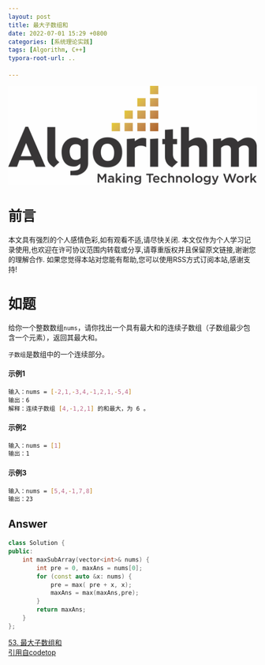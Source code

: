 ```yaml
---
layout: post
title: 最大子数组和
date: 2022-07-01 15:29 +0800
categories: [系统理论实践]
tags: [Algorithm, C++]
typora-root-url: ..

---
```



![](/assets/images/20220701ReverseList/algorithm.webp)

# 前言

本文具有强烈的个人感情色彩,如有观看不适,请尽快关闭. 本文仅作为个人学习记录使用,也欢迎在许可协议范围内转载或分享,请尊重版权并且保留原文链接,谢谢您的理解合作. 如果您觉得本站对您能有帮助,您可以使用RSS方式订阅本站,感谢支持!

# 如题

给你一个整数数组`nums`，请你找出一个具有最大和的连续子数组（子数组最少包含一个元素），返回其最大和。

`子数组`是数组中的一个连续部分。

#### 示例1

``` sh
输入：nums = [-2,1,-3,4,-1,2,1,-5,4]
输出：6
解释：连续子数组 [4,-1,2,1] 的和最大，为 6 。
```

#### 示例2

``` sh
输入：nums = [1]
输出：1
```

#### 示例3

``` sh
输入：nums = [5,4,-1,7,8]
输出：23
```

## Answer

``` c++
class Solution {
public:
    int maxSubArray(vector<int>& nums) {
        int pre = 0, maxAns = nums[0];
        for (const auto &x: nums) {
            pre = max( pre + x, x);
            maxAns = max(maxAns,pre);
        }
        return maxAns;
    }
};
```



[53. 最大子数组和](https://leetcode.cn/problems/maximum-subarray/)  
[引用自codetop](https://codetop.cc/home)